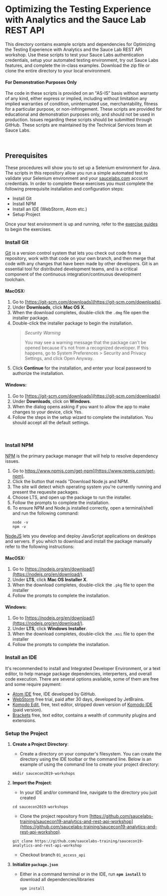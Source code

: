 # Optimizing the Testing Experience with Analytics and the Sauce Lab REST API

This directory contains example scripts and dependencies for Optimizing the Testing Experience with Analytics and the Sauce Lab REST API workshop. Use these scripts to test your Sauce Labs authentication credentials, setup your automated testing environment, try out Sauce Labs features, and complete the in-class examples. Download the zip file or clone the entire directory to your local environment.

#### For Demonstration Purposes Only

The code in these scripts is provided on an "AS-IS” basis without warranty of any kind, either express or implied, including without limitation any implied warranties of condition, uninterrupted use, merchantability, fitness for a particular purpose, or non-infringement. These scripts are provided for educational and demonstration purposes only, and should not be used in production. Issues regarding these scripts should be submitted through GitHub. These scripts are maintained by the Technical Services team at Sauce Labs.

<br />

## Prerequisites

These procedures will show you to set up a Selenium environment for Java. The scripts in this repository allow you run a simple automated test to validate your Selenium environment and your [saucelabs.com](https://app.saucelabs.com/login) account credentials.
In order to complete these exercises you must complete the following prerequisite installation and configuration steps:

* Install Git
* Install NPM
* Install an IDE (WebStorm, Atom etc.)
* Setup Project

Once your test environment is up and running, refer to the [exercise guides](exercise-guides/getting-started.md) to begin the exercises.

### Install Git

[Git](https://git-scm.com/doc) is a version control system that lets you check out code from a repository, 
work with that code on your own branch, and then merge that code with any changes that have been made by other developers. 
Git is an essential tool for distributed development teams, and is a critical component of the continuous 
integration/continuous development toolchain.

#### MacOSX:

1. Go to [https://git-scm.com/downloads](https://git-scm.com/downloads).
2. Under **Downloads**, click **Mac OS X**.
3. When the download completes, double-click the `.dmg` file open the installer package.
4. Double-click the installer package to begin the installation.
    > *Security Warning*
    >
    > You may see a warning message that the package can't be opened because it's not from a recognized developer. 
    If this happens, go to System Preferences > Security and Privacy Settings, and click Open Anyway.
5. Click **Continue** for the installation, and enter your local password to authorize the installation.

#### Windows:

1. Go to [https://git-scm.com/downloads](https://git-scm.com/downloads)
2. Under **Downloads**, click on **Windows**.
3. When the dialog opens asking if you want to allow the app to make changes to your device, click Yes.
4. Follow the steps in the setup wizard to complete the installation. You should accept all the default settings.
<br />

### Install NPM
 [NPM](https://www.npmjs.com/get-npm) is the primary package manager that will help to resolve dependency issues.
 
 1. Go to https://www.npmjs.com/get-npm](https://www.npmjs.com/get-npm).
 2. Click the button that reads "Download Node.js and NPM.
 3. The site will detect which operating system you're currently running and present the requesite packages. 
 4. Choose LTS, and open up the package to run the installer.
 5. Follow the prompts to complete the installation.
 6. To ensure NPM and Node.js installed correctly, open a terminal/shell and run the following command:
    ```
    node -v
    npm -v
    ```
   [NodeJS](https://nodejs.org/en/download/) lets you develop and deploy JavaScript applications on desktops and servers. If you which to download and install the package manually refer to the following instructions:
 
 #### MacOSX:
 1. Go to [https://nodejs.org/en/download/](https://nodejs.org/en/download/).
 2. Under **LTS**, click **Mac OS Installer X**.
 3. When the download completes, double-click the `.pkg` file to open the installer
 4. Follow the prompts to complete the installation.
 
 #### Windows:
 1. Go to [https://nodejs.org/en/download/](https://nodejs.org/en/download/).
 2. Under **LTS**, click **Windows Installer**.
 3. When the download completes, double-click the `.msi` file to open the installer
 4. Follow the prompts to complete the installation.
 
 ### Install an IDE
 
 It's recommended to install and Integrated Developer Environment, or a text editor, to help manage package dependencies, interperters, and overall code execution. There are several options available, some of them are free and some require payment:
 
 * [Atom IDE](https://ide.atom.io/) free, IDE developed by GitHub.
 * [WebStorm](https://www.jetbrains.com/webstorm/) free trial, paid after 30 days, developed by JetBrains.
 * [Komodo Edit](https://www.activestate.com/komodo-edit), free, text editor, stripped down version of [Komodo IDE](https://www.activestate.com/products/komodo-ide/features/) (paid version).
 * [Brackets](http://brackets.io/) free, text editor, contains a wealth of community plugins and extensions.

### Setup the Project


1. **Create a Project Directory**:
    * Create a directory on your computer's filesystem. You can create the directory using the IDE toolbar or the command line. Below is an example of using the command line to create your project directory:

    ```
    mkdir saucecon2019-workshops
    ```

3. **Import the Project**:
    * In your IDE and/or command line, navigate to the directory you just created
    
    ```
    cd saucecon2019-workshops
    ```
    * Clone the project repository from [https://github.com/saucelabs-training/saucecon19-analytics-and-rest-api-workshop](https://github.com/saucelabs-training/saucecon19-analytics-and-rest-api-workshop).
    ```
    git clone https://github.com/saucelabs-training/saucecon19-analytics-and-rest-api-workshop
    ```
    * Checkout branch `01_access_api`
    
3. **Initialize `package.json`**
    * Either in a command terminal or in the IDE, run **`npm install`** to download all dependencies/libraries
    
        ```
        npm install
        ```